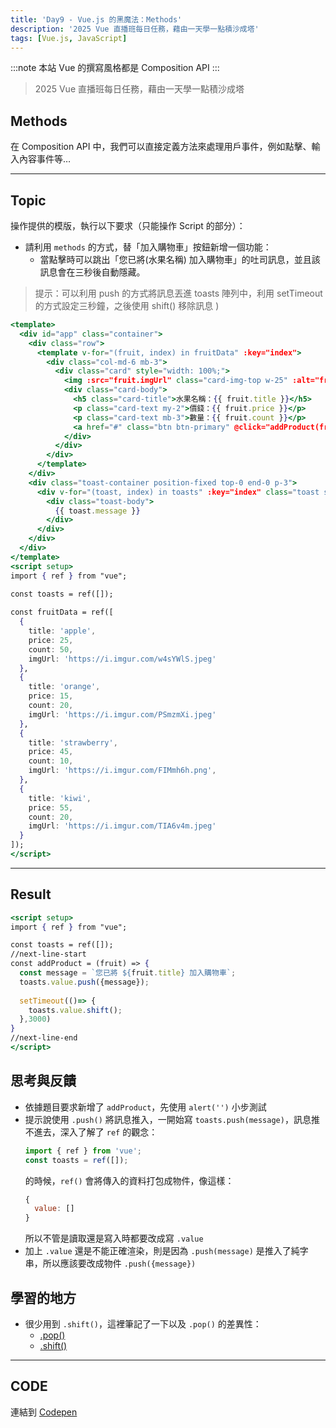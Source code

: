 ```yaml
---
title: 'Day9 - Vue.js 的黑魔法：Methods'
description: '2025 Vue 直播班每日任務，藉由一天學一點積沙成塔'
tags: [Vue.js, JavaScript]
---
```

:::note
本站 Vue 的撰寫風格都是 Composition API
:::
> 2025 Vue 直播班每日任務，藉由一天學一點積沙成塔

## Methods
在 Composition API 中，我們可以直接定義方法來處理用戶事件，例如點擊、輸入內容事件等…

---

## Topic
操作提供的模版，執行以下要求（只能操作 Script 的部分）：
- 請利用 `methods` 的方式，替「加入購物車」按鈕新增一個功能：
  - 當點擊時可以跳出「您已將(水果名稱) 加入購物車」的吐司訊息，並且該訊息會在三秒後自動隱藏。
> 提示：可以利用 push 的方式將訊息丟進 toasts 陣列中，利用 setTimeout 的方式設定三秒鐘，之後使用 shift() 移除訊息 )

```jsx
<template>
  <div id="app" class="container">
    <div class="row">
      <template v-for="(fruit, index) in fruitData" :key="index">
        <div class="col-md-6 mb-3">
          <div class="card" style="width: 100%;">
            <img :src="fruit.imgUrl" class="card-img-top w-25" :alt="fruit.title">
            <div class="card-body">
              <h5 class="card-title">水果名稱：{{ fruit.title }}</h5>
              <p class="card-text my-2">價錢：{{ fruit.price }}</p>
              <p class="card-text mb-3">數量：{{ fruit.count }}</p>
              <a href="#" class="btn btn-primary" @click="addProduct(fruit)">加入購物車</a>
            </div>
          </div>
        </div>
      </template>
    </div>
    <div class="toast-container position-fixed top-0 end-0 p-3">
      <div v-for="(toast, index) in toasts" :key="index" class="toast show" role="alert" aria-live="assertive" aria-atomic="true">
        <div class="toast-body">
          {{ toast.message }}
        </div>
      </div>
    </div>
  </div>
</template>
<script setup>
import { ref } from "vue";

const toasts = ref([]);
  
const fruitData = ref([
  {
    title: 'apple',
    price: 25,
    count: 50,
    imgUrl: 'https://i.imgur.com/w4sYWlS.jpeg'
  },
  {
    title: 'orange',
    price: 15,
    count: 20,
    imgUrl: 'https://i.imgur.com/PSmzmXi.jpeg'
  },
  {
    title: 'strawberry',
    price: 45,
    count: 10,
    imgUrl: 'https://i.imgur.com/FIMmh6h.png',
  },
  {
    title: 'kiwi',
    price: 55,
    count: 20,
    imgUrl: 'https://i.imgur.com/TIA6v4m.jpeg'
  }
]);
</script>
```
---
## Result
```jsx
<script setup>
import { ref } from "vue";

const toasts = ref([]);
//next-line-start
const addProduct = (fruit) => {
  const message = `您已將 ${fruit.title} 加入購物車`;
  toasts.value.push({message});
  
  setTimeout(()=> {
    toasts.value.shift();
  },3000)
}
//next-line-end
</script>
```

## 思考與反饋
- 依據題目要求新增了 `addProduct`，先使用 `alert('')` 小步測試
- 提示說使用 `.push()` 將訊息推入，一開始寫 `toasts.push(message)`，訊息推不進去，深入了解了 `ref` 的觀念：
  ```js
  import { ref } from 'vue';
  const toasts = ref([]);
  ```
  的時候，`ref()` 會將傳入的資料打包成物件，像這樣：
  ```js
  {
    value: []
  }
  ```
  所以不管是讀取還是寫入時都要改成寫 `.value`
- 加上 `.value` 還是不能正確渲染，則是因為 `.push(message)` 是推入了純字串，所以應該要改成物件 `.push({message})`

## 學習的地方
- 很少用到 `.shift()`，這裡筆記了一下以及 `.pop()` 的差異性：
  - [.pop()](../JavaScript/arrayMethods.md#pop)
  - [.shift()](../JavaScript/arrayMethods.md#shift)

---
## CODE
連結到 [Codepen](https://codepen.io/CloveTseng1026/pen/WbQXxYd)